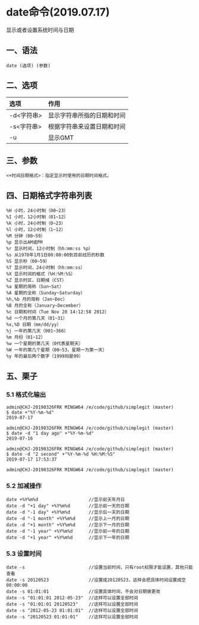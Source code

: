 # date命令(2019.07.17)

显示或者设置系统时间与日期

## 一、语法

`date (选项) (参数)`

## 二、选项

| 选项 | 作用 |
| :--- | :--- |
| -d<字符串> | 显示字符串所指的日期和时间 |
| -s<字符串> | 根据字符串来设置日期和时间 |
| -u | 显示GMT |

## 三、参数

```
<+时间日期格式>：指定显示时使用的日期时间格式。
```

## 四、日期格式字符串列表

```
%H 小时，24小时制（00~23）
%I 小时，12小时制（01~12）
%k 小时，24小时制（0~23）
%l 小时，12小时制（1~12）
%M 分钟（00~59）
%p 显示出AM或PM
%r 显示时间，12小时制（hh:mm:ss %p）
%s 从1970年1月1日00:00:00到目前经历的秒数
%S 显示秒（00~59）
%T 显示时间，24小时制（hh:mm:ss）
%X 显示时间的格式（%H:%M:%S）
%Z 显示时区，日期域（CST）
%a 星期的简称（Sun~Sat）
%A 星期的全称（Sunday~Saturday）
%h,%b 月的简称（Jan~Dec）
%B 月的全称（January~December）
%c 日期和时间（Tue Nov 20 14:12:58 2012）
%d 一个月的第几天（01~31）
%x,%D 日期（mm/dd/yy）
%j 一年的第几天（001~366）
%m 月份（01~12）
%w 一个星期的第几天（0代表星期天）
%W 一年的第几个星期（00~53，星期一为第一天）
%y 年的最后两个数字（1999则是99）
```

## 五、栗子

### 5.1 格式化输出

```
admin@CHJ-20190326FRK MINGW64 /e/code/github/simplegit (master)
$ date +"%Y-%m-%d"
2019-07-17

admin@CHJ-20190326FRK MINGW64 /e/code/github/simplegit (master)
$ date -d "1 day ago" +"%Y-%m-%d"
2019-07-16

admin@CHJ-20190326FRK MINGW64 /e/code/github/simplegit (master)
$ date -d "2 second" +"%Y-%m-%d %H:%M:%S"
2019-07-17 17:53:37

admin@CHJ-20190326FRK MINGW64 /e/code/github/simplegit (master)

```

### 5.2 加减操作

```
date +%Y%m%d                   //显示前天年月日
date -d "+1 day" +%Y%m%d       //显示前一天的日期
date -d "-1 day" +%Y%m%d       //显示后一天的日期
date -d "-1 month" +%Y%m%d     //显示上一月的日期
date -d "+1 month" +%Y%m%d     //显示下一月的日期
date -d "-1 year" +%Y%m%d      //显示前一年的日期
date -d "+1 year" +%Y%m%d      //显示下一年的日期
```

### 5.3 设置时间

```
date -s                        //设置当前时间，只有root权限才能设置，其他只能查看
date -s 20120523               //设置成20120523，这样会把具体时间设置成空00:00:00
date -s 01:01:01               //设置具体时间，不会对日期做更改
date -s "01:01:01 2012-05-23"  //这样可以设置全部时间
date -s "01:01:01 20120523"    //这样可以设置全部时间
date -s "2012-05-23 01:01:01"  //这样可以设置全部时间
date -s "20120523 01:01:01"    //这样可以设置全部时间 
```